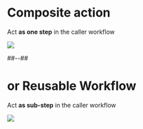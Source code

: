 <!-- .slide: class="two-column" -->

# Composite action

Act **as one step** in the caller workflow

![](./assets/images/reuse-job-steps.png)

##--##

# or Reusable Workflow

Act **as sub-step** in the caller workflow

![](./assets/images/reuse-jobs.png)

